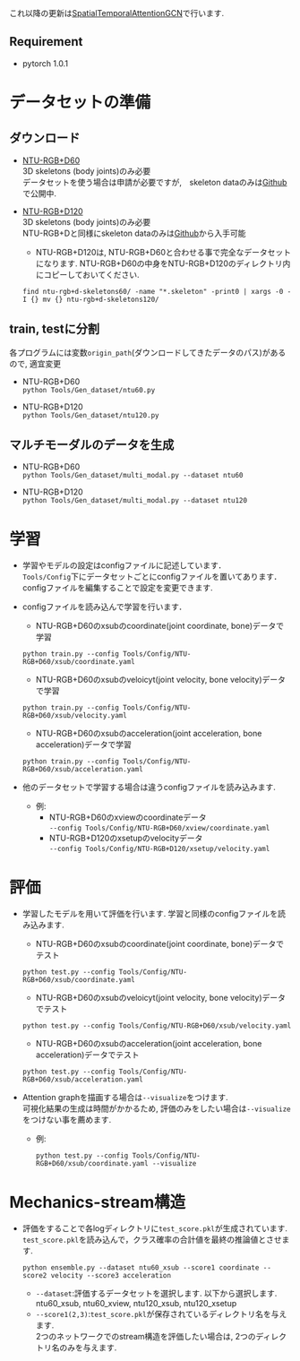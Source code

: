 これ以降の更新は[SpatialTemporalAttentionGCN](https://github.com/machine-perception-robotics-group/SpatialTemporalAttentionGCN)で行います.

## Requirement
- pytorch  1.0.1


# データセットの準備

## ダウンロード  
- [NTU-RGB+D60](http://rose1.ntu.edu.sg/datasets/actionrecognition.asp)    
3D skeletons (body joints)のみ必要  
データセットを使う場合は申請が必要ですが,　skeleton dataのみは[Github](https://github.com/shahroudy/NTURGB-D)で公開中. 

- [NTU-RGB+D120](http://rose1.ntu.edu.sg/datasets/actionrecognition.asp)   
3D skeletons (body joints)のみ必要  
NTU-RGB+Dと同様にskeleton dataのみは[Github](https://github.com/shahroudy/NTURGB-D)から入手可能  
    - NTU-RGB+D120は, NTU-RGB+D60と合わせる事で完全なデータセットになります. NTU-RGB+D60の中身をNTU-RGB+D120のディレクトリ内にコピーしておいてください. 
    ```
    find ntu-rgb+d-skeletons60/ -name "*.skeleton" -print0 | xargs -0 -I {} mv {} ntu-rgb+d-skeletons120/
    ```

## train, testに分割 
各プログラムには変数`origin_path`(ダウンロードしてきたデータのパス)があるので, 適宜変更  
- NTU-RGB+D60  
```python Tools/Gen_dataset/ntu60.py```  

- NTU-RGB+D120  
```python Tools/Gen_dataset/ntu120.py```  

## マルチモーダルのデータを生成
- NTU-RGB+D60  
```python Tools/Gen_dataset/multi_modal.py --dataset ntu60```  

- NTU-RGB+D120  
```python Tools/Gen_dataset/multi_modal.py --dataset ntu120```



# 学習
- 学習やモデルの設定はconfigファイルに記述しています．  
  `Tools/Config`下にデータセットごとにconfigファイルを置いてあります．  
  configファイルを編集することで設定を変更できます.

- configファイルを読み込んで学習を行います．
    - NTU-RGB+D60のxsubのcoordinate(joint coordinate, bone)データで学習
    ```
    python train.py --config Tools/Config/NTU-RGB+D60/xsub/coordinate.yaml
    ```
    
    - NTU-RGB+D60のxsubのveloicyt(joint velocity, bone velocity)データで学習
    ```
    python train.py --config Tools/Config/NTU-RGB+D60/xsub/velocity.yaml
    ```
    
    - NTU-RGB+D60のxsubのacceleration(joint acceleration, bone acceleration)データで学習
    ```
    python train.py --config Tools/Config/NTU-RGB+D60/xsub/acceleration.yaml
    ```
- 他のデータセットで学習する場合は違うconfigファイルを読み込みます.  
    - 例:  
        - NTU-RGB+D60のxviewのcoordinateデータ  
          `--config Tools/Config/NTU-RGB+D60/xview/coordinate.yaml`
        - NTU-RGB+D120のxsetupのvelocityデータ  
          `--config Tools/Config/NTU-RGB+D120/xsetup/velocity.yaml`
       
          
# 評価
- 学習したモデルを用いて評価を行います. 学習と同様のconfigファイルを読み込みます.
    - NTU-RGB+D60のxsubのcoordinate(joint coordinate, bone)データでテスト
    ```
    python test.py --config Tools/Config/NTU-RGB+D60/xsub/coordinate.yaml
    ```
    
    - NTU-RGB+D60のxsubのveloicyt(joint velocity, bone velocity)データでテスト
    ```
    python test.py --config Tools/Config/NTU-RGB+D60/xsub/velocity.yaml
    ```
    
    - NTU-RGB+D60のxsubのacceleration(joint acceleration, bone acceleration)データでテスト
    ```
    python test.py --config Tools/Config/NTU-RGB+D60/xsub/acceleration.yaml
    ```

- Attention graphを描画する場合は`--visualize`をつけます.  
  可視化結果の生成は時間がかかるため, 評価のみをしたい場合は`--visualize`をつけない事を薦めます.   
    - 例:  
        ```
        python test.py --config Tools/Config/NTU-RGB+D60/xsub/coordinate.yaml --visualize
        ```
  
  
        
# Mechanics-stream構造  
- 評価をすることで各logディレクトリに`test_score.pkl`が生成されています.   
  `test_score.pkl`を読み込んで，クラス確率の合計値を最終の推論値とさせます.    
  ``` 
  python ensemble.py --dataset ntu60_xsub --score1 coordinate --score2 velocity --score3 acceleration
  ```
    - `--dataset`:評価するデータセットを選択します. 以下から選択します.  
    ntu60_xsub, ntu60_xview, ntu120_xsub, ntu120_xsetup
    - `--score1(2,3)`:`test_score.pkl`が保存されているディレクトリ名を与えます.   
    2つのネットワークでのstream構造を評価したい場合は, 2つのディレクトリ名のみを与えます. 
  